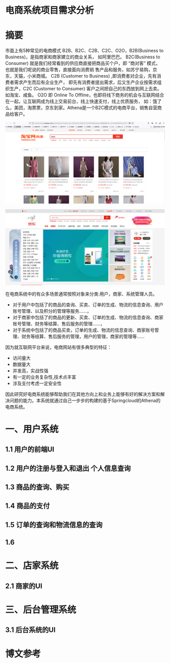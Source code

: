 # 电商系统项目需求分析

# 摘要

市面上有5种常见的电商模式 B2B、B2C、C2B、C2C、O2O，B2B(Business to Business)，是指商家和商家建立的商业关系，
如阿里巴巴。 B2C(Business to Consumer) 就是我们经常看到的供应商直接把商品买个户，即 “商对客” 模式，
也就是我们呢说的商业零售，直接面向消费销 售产品和服务，如苏宁易购，京东，天猫，小米商城。
C2B (Customer to Business) ,即消费者对企业，先有消费者需求产生而后有企业生产， 
即先有消费者提出需求，后又生产企业按需求组织生产，C2C (Customer to Consumer) 客户之间把自己的东西放到网上去卖。
如淘宝、咸鱼。 O2O 即 Online To Offline，也即将线下商务的机会与互联网结合在一起，让互联网成为线上交易前台，线上快速支付，线上优质服务，
如：饿了么，美团，淘票票，京东到家。Athena是一个B2C模式的电商平台，销售自营商品给客户。


![img.png](../images/淘宝.png)

![img.png](../images/京东.png)


在电商系统中的有众多场景通常按照对象来分类:用户，商家、系统管理人员。
- 对于用户中包括了的商品的查询、买卖、订单的生成、物流的信息查询、用户账号管理、以及积分的管理等服务……，
- 对于商家中包括了的商品的更新、买卖、订单的生成、物流的信息查询、商家账号管理、财务等结算、售后服务的管理……，
- 对于系统中包括了的商品买卖，订单的生成、物流的信息查询、商家账号管理、财务等结算、售后服务的管理，用户的管理，商家的管理等……

因为就互联网平台来说，电商网站有很多典型的特征：
- 访问量大
- 数据量大
- 并发高，实战性强
- 有一定的业务复杂性,技术点丰富
- 涉及支付考虑一定安全性

因此研究好电商系统能够帮助我们在其他方向上和业务上能够有好的解决方案和解决问题的能力。本系统就通过自己一步步的构建的基于Springcloud的Athena的电商系统。


# 一、用户系统

## 1.1 用户的前端UI

## 1.2 用户的注册与登入和退出 个人信息查询


## 1.3 商品的查询、购买

## 1.4 商品的支付

## 1.5 订单的查询和物流信息的查询

## 1.6 



# 二、店家系统

## 2.1 商家的UI


# 三、后台管理系统


## 3.1 后台系统的UI



# 博文参考



